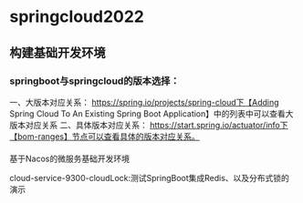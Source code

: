 # springcloud2022
## 构建基础开发环境
### springboot与springcloud的版本选择：
一、大版本对应关系：
  https://spring.io/projects/spring-cloud下【Adding Spring Cloud To An Existing Spring Boot Application】中的列表中可以查看大版本对应关系
二、具体版本对应关系：
  https://start.spring.io/actuator/info下【bom-ranges】节点可以查看具体的版本对应关系。
#### 






基于Nacos的微服务基础开发环境


cloud-service-9300-cloudLock:测试SpringBoot集成Redis、以及分布式锁的演示
